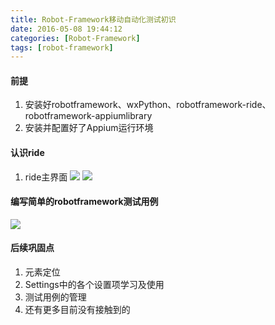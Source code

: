 ```yaml
---
title: Robot-Framework移动自动化测试初识
date: 2016-05-08 19:44:12
categories: [Robot-Framework]
tags: [robot-framework]
---
```


#### 前提
1. 安装好robotframework、wxPython、robotframework-ride、robotframework-appiumlibrary
2. 安装并配置好了Appium运行环境

<!--more-->

#### 认识ride
1. ride主界面
![](http://o6lw1c1bf.bkt.clouddn.com/ride主界面.png)
![](http://o6lw1c1bf.bkt.clouddn.com/测试套件设置.png)

#### 编写简单的robotframework测试用例
![](http://o6lw1c1bf.bkt.clouddn.com/登录测试用例.png)

#### 后续巩固点
1. 元素定位
2. Settings中的各个设置项学习及使用
3. 测试用例的管理
4. 还有更多目前没有接触到的
